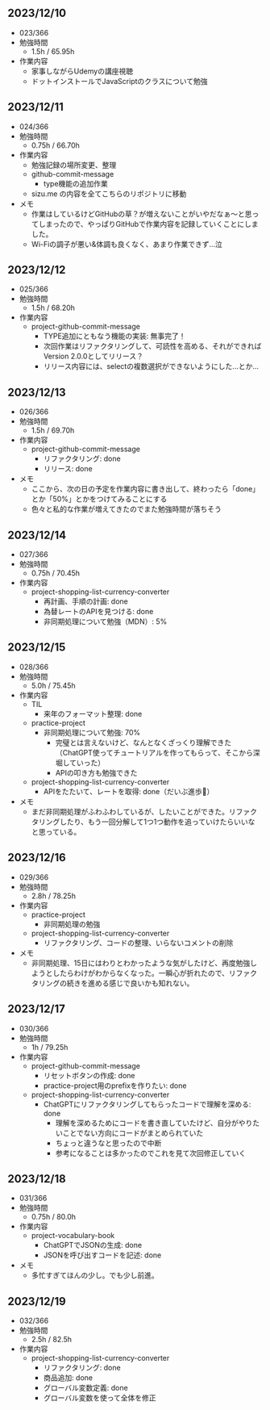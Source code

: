## 2023/12/10
- 023/366
- 勉強時間
  - 1.5h / 65.95h
- 作業内容
  - 家事しながらUdemyの講座視聴
  - ドットインストールでJavaScriptのクラスについて勉強

## 2023/12/11
- 024/366
- 勉強時間
  - 0.75h / 66.70h
- 作業内容
  - 勉強記録の場所変更、整理
  - github-commit-message
    - type機能の追加作業
  - sizu.me の内容を全てこちらのリポジトリに移動
- メモ
  - 作業はしているけどGitHubの草？が増えないことがいやだなぁ〜と思ってしまったので、やっぱりGitHubで作業内容を記録していくことにしました。
  - Wi-Fiの調子が悪い&体調も良くなく、あまり作業できず...泣

## 2023/12/12
- 025/366
- 勉強時間
  - 1.5h / 68.20h
- 作業内容
  - project-github-commit-message
    - TYPE追加にともなう機能の実装: 無事完了！
    - 次回作業はリファクタリングして、可読性を高める、それができればVersion 2.0.0としてリリース？
    - リリース内容には、selectの複数選択ができないようにした...とか...


## 2023/12/13
- 026/366
- 勉強時間
  - 1.5h / 69.70h
- 作業内容
  - project-github-commit-message
    - リファクタリング: done
    - リリース: done
- メモ
  - ここから、次の日の予定を作業内容に書き出して、終わったら「done」とか「50%」とかをつけてみることにする
  - 色々と私的な作業が増えてきたのでまた勉強時間が落ちそう


## 2023/12/14
- 027/366
- 勉強時間
  - 0.75h / 70.45h
- 作業内容
  - project-shopping-list-currency-converter
    - 再計画、手順の計画: done
    - 為替レートのAPIを見つける: done
    - 非同期処理について勉強（MDN）: 5%


## 2023/12/15
- 028/366
- 勉強時間
  - 5.0h / 75.45h
- 作業内容
  - TIL
    - 来年のフォーマット整理: done
  - practice-project
    - 非同期処理について勉強: 70%
      - 完璧とは言えないけど、なんとなくざっくり理解できた（ChatGPT使ってチュートリアルを作ってもらって、そこから深堀していった）
      - APIの叩き方も勉強できた
  - project-shopping-list-currency-converter
    - APIをたたいて、レートを取得: done（だいぶ進歩🎉）
- メモ
  - まだ非同期処理がふわふわしているが、したいことができた。リファクタリングしたり、もう一回分解して1つ1つ動作を追っていけたらいいなと思っている。


## 2023/12/16
- 029/366
- 勉強時間
  - 2.8h / 78.25h
- 作業内容
  - practice-project
    - 非同期処理の勉強
  - project-shopping-list-currency-converter
    - リファクタリング、コードの整理、いらないコメントの削除
- メモ
  - 非同期処理、15日にはわりとわかったような気がしたけど、再度勉強しようとしたらわけがわからなくなった。一瞬心が折れたので、リファクタリングの続きを進める感じで良いかも知れない。

## 2023/12/17
- 030/366
- 勉強時間
  - 1h / 79.25h
- 作業内容
  - project-github-commit-message
    - リセットボタンの作成: done
    - practice-project用のprefixを作りたい: done
  - project-shopping-list-currency-converter
    - ChatGPTにリファクタリングしてもらったコードで理解を深める: done
      - 理解を深めるためにコードを書き直していたけど、自分がやりたいことでない方向にコードがまとめられていた
      - ちょっと違うなと思ったので中断
      - 参考になることは多かったのでこれを見て次回修正していく

## 2023/12/18
- 031/366
- 勉強時間
  - 0.75h / 80.0h
- 作業内容
  - project-vocabulary-book
    - ChatGPTでJSONの生成: done
    - JSONを呼び出すコードを記述: done
- メモ
  - 多忙すぎてほんの少し。でも少し前進。

## 2023/12/19
- 032/366
- 勉強時間
  - 2.5h / 82.5h
- 作業内容
  - project-shopping-list-currency-converter
    - リファクタリング: done
    - 商品追加: done
    - グローバル変数定義: done
    - グローバル変数を使って全体を修正
